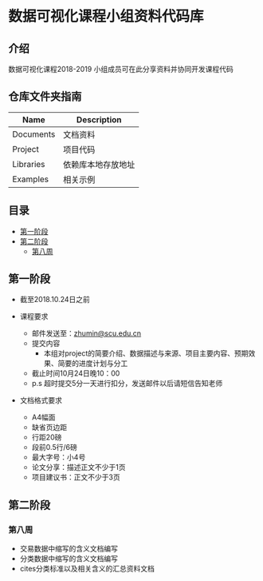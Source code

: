 # 数据可视化课程小组资料代码库

## 介绍
数据可视化课程2018-2019
小组成员可在此分享资料并协同开发课程代码

## 仓库文件夹指南

Name | Description
-----|------------
Documents | 文档资料
Project | 项目代码
Libraries | 依赖库本地存放地址
Examples | 相关示例


## 目录
- [第一阶段](#第一阶段)
- [第二阶段](#第二阶段)
    - [第八周](#第八周)



## 第一阶段
+ 截至2018.10.24日之前
+ 课程要求
    +  邮件发送至：zhumin@scu.edu.cn
    +  提交内容
        + 本组对project的简要介绍、数据描述与来源、项目主要内容、预期效果、简要的进度计划与分工
    + 截止时间10月24日晚10：00
    + p.s 超时提交5分一天进行扣分，发送邮件以后请短信告知老师

+ 文档格式要求
    + A4幅面
    + 缺省页边距
    + 行距20磅
    + 段前0.5行/6磅
    + 最大字号：小4号
    + 论文分享：描述正文不少于1页
    + 项目建议书：正文不少于3页  

## 第二阶段
### 第八周
+ 交易数据中缩写的含义文档编写
+ 分类数据中缩写的含义文档编写
+ cites分类标准以及相关含义的汇总资料文档
  